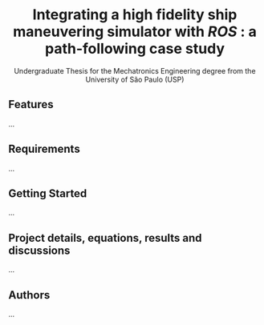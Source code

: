 <h1 align="center">
Integrating a high fidelity ship maneuvering simulator with <i>ROS</i> : a path-following case study
</h1>

<p align="center">
    Undergraduate Thesis for the Mechatronics Engineering degree from the University of São Paulo (USP)
</p>

## Features

...

## Requirements

...

## Getting Started

...

## Project details, equations, results and discussions

...

## Authors

...